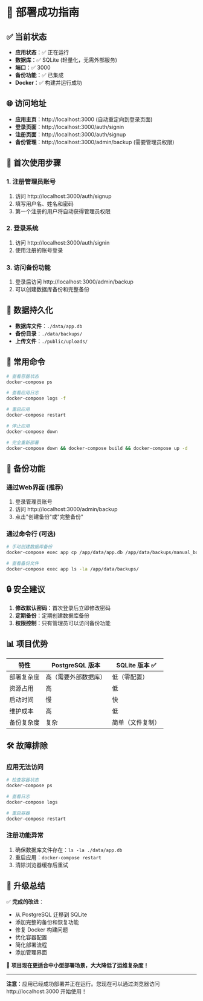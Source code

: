 # 🎉 部署成功指南

## ✅ 当前状态
- **应用状态**：✅ 正在运行
- **数据库**：✅ SQLite (轻量化，无需外部服务)
- **端口**：✅ 3000
- **备份功能**：✅ 已集成
- **Docker**：✅ 构建并运行成功

## 🌐 访问地址
- **应用主页**：http://localhost:3000 (自动重定向到登录页面)
- **登录页面**：http://localhost:3000/auth/signin
- **注册页面**：http://localhost:3000/auth/signup
- **备份管理**：http://localhost:3000/admin/backup (需要管理员权限)

## 🔧 首次使用步骤

### 1. 注册管理员账号
1. 访问 http://localhost:3000/auth/signup
2. 填写用户名、姓名和密码
3. 第一个注册的用户将自动获得管理员权限

### 2. 登录系统
1. 访问 http://localhost:3000/auth/signin
2. 使用注册的账号登录

### 3. 访问备份功能
1. 登录后访问 http://localhost:3000/admin/backup
2. 可以创建数据库备份和完整备份

## 📁 数据持久化
- **数据库文件**：`./data/app.db`
- **备份目录**：`./data/backups/`
- **上传文件**：`./public/uploads/`

## 🚀 常用命令

```bash
# 查看容器状态
docker-compose ps

# 查看应用日志
docker-compose logs -f

# 重启应用
docker-compose restart

# 停止应用
docker-compose down

# 完全重新部署
docker-compose down && docker-compose build && docker-compose up -d
```

## 💾 备份功能

### 通过Web界面 (推荐)
1. 登录管理员账号
2. 访问 http://localhost:3000/admin/backup
3. 点击"创建备份"或"完整备份"

### 通过命令行 (可选)
```bash
# 手动创建数据库备份
docker-compose exec app cp /app/data/app.db /app/data/backups/manual_backup_$(date +%Y%m%d_%H%M%S).db

# 查看备份文件
docker-compose exec app ls -la /app/data/backups/
```

## 🔒 安全建议
1. **修改默认密码**：首次登录后立即修改密码
2. **定期备份**：定期创建数据库备份
3. **权限控制**：只有管理员可以访问备份功能

## 📊 项目优势

| 特性 | PostgreSQL 版本 | SQLite 版本 ✅ |
|------|----------------|------------|
| 部署复杂度 | 高（需要外部数据库） | 低（零配置） |
| 资源占用 | 高 | 低 |
| 启动时间 | 慢 | 快 |
| 维护成本 | 高 | 低 |
| 备份复杂度 | 复杂 | 简单（文件复制） |

## 🛠️ 故障排除

### 应用无法访问
```bash
# 检查容器状态
docker-compose ps

# 查看日志
docker-compose logs

# 重启容器
docker-compose restart
```

### 注册功能异常
1. 确保数据库文件存在：`ls -la ./data/app.db`
2. 重启应用：`docker-compose restart`
3. 清除浏览器缓存后重试

## 🎯 升级总结

✅ **完成的改进**：
- 从 PostgreSQL 迁移到 SQLite
- 添加完整的备份和恢复功能
- 修复 Docker 构建问题
- 优化容器配置
- 简化部署流程
- 添加管理界面

🎊 **项目现在更适合中小型部署场景，大大降低了运维复杂度！**

---

**注意**：应用已经成功部署并正在运行。您现在可以通过浏览器访问 http://localhost:3000 开始使用！